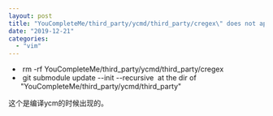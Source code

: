 ```yaml
---
layout: post
title: "YouCompleteMe/third_party/ycmd/third_party/cregex\" does not appear to contain CMakeLists.txt."
date: "2019-12-21"
categories: 
  - "vim"
---
```


-  rm -rf YouCompleteMe/third\_party/ycmd/third\_party/cregex
-  git submodule update --init --recursive  at the dir of "YouCompleteMe/third\_party/ycmd/third\_party"

这个是编译ycm的时候出现的。
